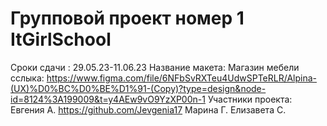 # Групповой проект номер 1 ItGirlSchool

Сроки сдачи : 29.05.23-11.06.23
Название макета: Магазин мебели 
сслыка: https://www.figma.com/file/6NFbSvRXTeu4UdwSPTeRLR/Alpina-(UX)%D0%BC%D0%BE%D1%91-(Copy)?type=design&node-id=8124%3A199009&t=y4AEw9vO9YzXP00n-1 
Участники проекта: Евгения А. https://github.com/Jevgenia17 Марина Г. Елизавета С.